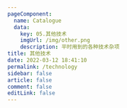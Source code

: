 ```yaml
---
pageComponent: 
  name: Catalogue
  data: 
    key: 05.其他技术
    imgUrl: /img/other.png
    description: 平时用到的各种技术杂项
title: 其他技术
date: 2022-03-12 18:41:10
permalink: /technology
sidebar: false
article: false
comment: false
editLink: false
---
```

